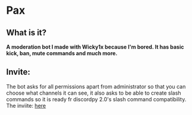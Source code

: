 # Pax
## What is it?
**A moderation bot I made with Wicky1x because I'm bored. It has basic kick, ban, mute commands and much more.**
## Invite: 
The bot asks for all permissions apart from administrator so that you can choose what channels it can see, it also asks to be able to create slash commands so it is ready fr discordpy 2.0's slash command compatibility. The inviite: [here](https://discord.com/api/oauth2/authorize?client_id=857672808162918410&permissions=4294967287&redirect_uri=http%3A%2F%2F127.0.0.1&response_type=code&scope=bot%20guilds.join%20applications.commands)
